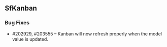 ## SfKanban

### Bug Fixes

* \#202929, \#203555 – Kanban will now refresh properly when the model value is updated.
